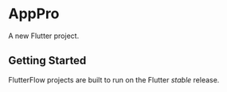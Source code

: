 # AppPro

A new Flutter project.

## Getting Started

FlutterFlow projects are built to run on the Flutter _stable_ release.
